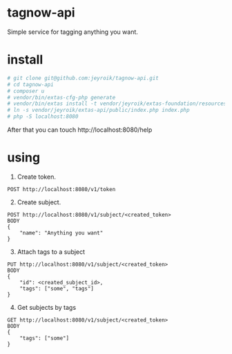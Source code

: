 # tagnow-api

Simple service for tagging anything you want.

# install

```bash
# git clone git@github.com:jeyroik/tagnow-api.git
# cd tagnow-api
# composer u
# vendor/bin/extas-cfg-php generate
# vendor/bin/extas install -t vendor/jeyroik/extas-foundation/resources -s resources
# ln -s vendor/jeyroik/extas-api/public/index.php index.php
# php -S localhost:8080
```

After that you can touch http://localhost:8080/help

# using

1. Create token.

```
POST http://localhost:8080/v1/token
```

2. Create subject.

```
POST http://localhost:8080/v1/subject/<created_token>
BODY
{
    "name": "Anything you want"
}
```

3. Attach tags to a subject

```
PUT http://localhost:8080/v1/subject/<created_token>
BODY
{
    "id": <created_subject_id>,
    "tags": ["some", "tags"]
}
```

4. Get subjects by tags

```
GET http://localhost:8080/v1/subject/<created_token>
BODY
{
    "tags": ["some"]
}
```